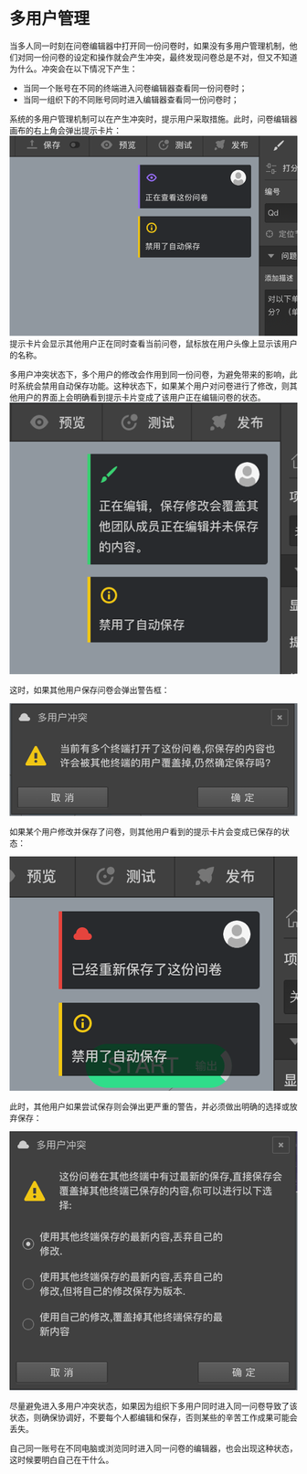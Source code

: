 # 多用户管理

当多人同一时刻在问卷编辑器中打开同一份问卷时，如果没有多用户管理机制，他们对同一份问卷的设定和操作就会产生冲突，最终发现问卷总是不对，但又不知道为什么。冲突会在以下情况下产生：
+ 当同一个账号在不同的终端进入问卷编辑器查看同一份问卷时；
+ 当同一组织下的不同账号同时进入编辑器查看同一份问卷时；

系统的多用户管理机制可以在产生冲突时，提示用户采取措施。此时，问卷编辑器画布的右上角会弹出提示卡片：
<img src='./images/conflict.png'>
提示卡片会显示其他用户正在同时查看当前问卷，鼠标放在用户头像上显示该用户的名称。

多用户冲突状态下，多个用户的修改会作用到同一份问卷，为避免带来的影响，此时系统会禁用自动保存功能。这种状态下，如果某个用户对问卷进行了修改，则其他用户的界面上会明确看到提示卡片变成了该用户正在编辑问卷的状态。
<img src='./images/conflict-editing.png'>

这时，如果其他用户保存问卷会弹出警告框：

<img src='./images/conflict-warn-save.png'>


如果某个用户修改并保存了问卷，则其他用户看到的提示卡片会变成已保存的状态：

<img src='./images/conflict-saved.png'>

此时，其他用户如果尝试保存则会弹出更严重的警告，并必须做出明确的选择或放弃保存：

<img src='./images/conflict-danger-save.png'>


尽量避免进入多用户冲突状态，如果因为组织下多用户同时进入同一问卷导致了该状态，则确保协调好，不要每个人都编辑和保存，否则某些的辛苦工作成果可能会丢失。

自己同一账号在不同电脑或浏览同时进入同一问卷的编辑器，也会出现这种状态，这时候要明白自己在干什么。






